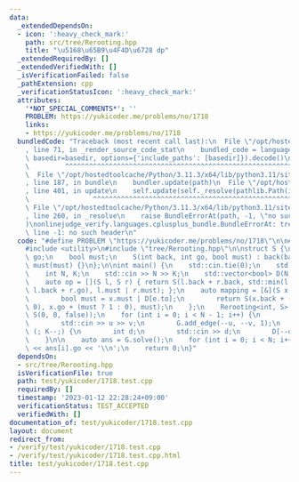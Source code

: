 ```yaml
---
data:
  _extendedDependsOn:
  - icon: ':heavy_check_mark:'
    path: src/tree/Rerooting.hpp
    title: "\u5168\u65B9\u4F4D\u6728 dp"
  _extendedRequiredBy: []
  _extendedVerifiedWith: []
  _isVerificationFailed: false
  _pathExtension: cpp
  _verificationStatusIcon: ':heavy_check_mark:'
  attributes:
    '*NOT_SPECIAL_COMMENTS*': ''
    PROBLEM: https://yukicoder.me/problems/no/1718
    links:
    - https://yukicoder.me/problems/no/1718
  bundledCode: "Traceback (most recent call last):\n  File \"/opt/hostedtoolcache/Python/3.11.3/x64/lib/python3.11/site-packages/onlinejudge_verify/documentation/build.py\"\
    , line 71, in _render_source_code_stat\n    bundled_code = language.bundle(stat.path,\
    \ basedir=basedir, options={'include_paths': [basedir]}).decode()\n          \
    \         ^^^^^^^^^^^^^^^^^^^^^^^^^^^^^^^^^^^^^^^^^^^^^^^^^^^^^^^^^^^^^^^^^^^^^^^^^^^^^^^^^\n\
    \  File \"/opt/hostedtoolcache/Python/3.11.3/x64/lib/python3.11/site-packages/onlinejudge_verify/languages/cplusplus.py\"\
    , line 187, in bundle\n    bundler.update(path)\n  File \"/opt/hostedtoolcache/Python/3.11.3/x64/lib/python3.11/site-packages/onlinejudge_verify/languages/cplusplus_bundle.py\"\
    , line 401, in update\n    self.update(self._resolve(pathlib.Path(included), included_from=path))\n\
    \                ^^^^^^^^^^^^^^^^^^^^^^^^^^^^^^^^^^^^^^^^^^^^^^^^^^^^^^^^^\n \
    \ File \"/opt/hostedtoolcache/Python/3.11.3/x64/lib/python3.11/site-packages/onlinejudge_verify/languages/cplusplus_bundle.py\"\
    , line 260, in _resolve\n    raise BundleErrorAt(path, -1, \"no such header\"\
    )\nonlinejudge_verify.languages.cplusplus_bundle.BundleErrorAt: tree/Rerooting.hpp:\
    \ line -1: no such header\n"
  code: "#define PROBLEM \"https://yukicoder.me/problems/no/1718\"\n\n#include <iostream>\n\
    #include <utility>\n#include \"tree/Rerooting.hpp\"\n\nstruct S {\n    int back,\
    \ go;\n    bool must;\n    S(int back, int go, bool must) : back(back), go(go),\
    \ must(must) {}\n};\n\nint main() {\n    std::cin.tie(0);\n    std::ios::sync_with_stdio(false);\n\
    \    int N, K;\n    std::cin >> N >> K;\n    std::vector<bool> D(N, false);\n\
    \    auto op = [](S l, S r) { return S(l.back + r.back, std::min(l.go + r.back,\
    \ l.back + r.go), l.must | r.must); };\n    auto mapping = [&](S x, auto e) {\n\
    \        bool must = x.must | D[e.to];\n        return S(x.back + (must ? 2 :\
    \ 0), x.go + (must ? 1 : 0), must);\n    };\n    Rerooting<int, S> G(N, op, mapping,\
    \ S(0, 0, false));\n    for (int i = 0; i < N - 1; i++) {\n        int u, v;\n\
    \        std::cin >> u >> v;\n        G.add_edge(--u, --v, 1);\n    }\n    for\
    \ (; K--;) {\n        int d;\n        std::cin >> d;\n        D[--d] = true;\n\
    \    }\n\n    auto ans = G.solve();\n    for (int i = 0; i < N; i++) std::cout\
    \ << ans[i].go << '\\n';\n    return 0;\n}"
  dependsOn:
  - src/tree/Rerooting.hpp
  isVerificationFile: true
  path: test/yukicoder/1718.test.cpp
  requiredBy: []
  timestamp: '2023-01-12 22:28:24+09:00'
  verificationStatus: TEST_ACCEPTED
  verifiedWith: []
documentation_of: test/yukicoder/1718.test.cpp
layout: document
redirect_from:
- /verify/test/yukicoder/1718.test.cpp
- /verify/test/yukicoder/1718.test.cpp.html
title: test/yukicoder/1718.test.cpp
---
```

